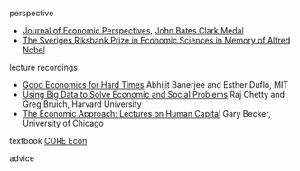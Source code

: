 perspective
- [Journal of Economic Perspectives](https://www.aeaweb.org/journals/jep/search-results?ArticleSearch%5Bwithin%5D%5Barticletitle%5D=1&ArticleSearch%5Bwithin%5D%5Barticleabstract%5D=1&ArticleSearch%5Bwithin%5D%5Bauthorlast%5D=1&JelClass%5Bvalue%5D=0&journal=3&ArticleSearch%5Bq%5D=econometrics), [John Bates Clark Medal](https://www.aeaweb.org/about-aea/honors-awards/bates-clark)
- [The Sveriges Riksbank Prize in Economic Sciences in Memory of Alfred Nobel](https://www.nobelprize.org/prizes/economic-sciences/)

lecture recordings
- [Good Economics for Hard Times](https://www.parisschoolofeconomics.eu/en/news/from-may-24-to-june-4-watch-abhijit-banerjee-and-esther-duflo-s-online-course/) Abhijit Banerjee and Esther Duflo, MIT
- [Using Big Data to Solve Economic and Social Problems](https://opportunityinsights.org/course/) Raj Chetty and Greg Bruich, Harvard University
- [The Economic Approach: Lectures on Human Capital](https://www.youtube.com/watch?v=QajILZ3S2RE&list=PL9334868E7A821E2A) Gary Becker, University of Chicago

textbook
[CORE Econ](https://www.core-econ.org/)

advice
